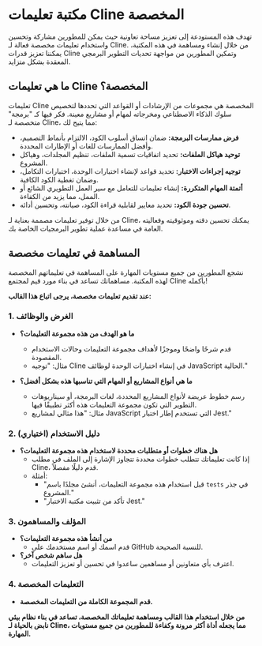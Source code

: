 # مكتبة تعليمات Cline المخصصة

تهدف هذه المستودعة إلى تعزيز مساحة تعاونية حيث يمكن للمطورين مشاركة وتحسين واستخدام تعليمات مخصصة فعالة لـ Cline. من خلال إنشاء ومساهمة في هذه المكتبة، يمكننا تعزيز قدرات Cline وتمكين المطورين من مواجهة تحديات التطوير البرمجي المعقدة بشكل متزايد.

## ما هي تعليمات Cline المخصصة؟

تعليمات Cline المخصصة هي مجموعات من الإرشادات أو القواعد التي تحددها لتخصيص سلوك الذكاء الاصطناعي ومخرجاته لمهام أو مشاريع معينة. فكر فيها كـ "برمجة" متخصصة لـ Cline، مما يتيح لك:

-   **فرض ممارسات البرمجة:** ضمان اتساق أسلوب الكود، الالتزام بأنماط التصميم، وأفضل الممارسات للغات أو الإطارات المحددة.
-   **توحيد هياكل الملفات:** تحديد اتفاقيات تسمية الملفات، تنظيم المجلدات، وهياكل المشروع.
-   **توجيه إجراءات الاختبار:** تحديد قواعد لإنشاء اختبارات الوحدة، اختبارات التكامل، وضمان تغطية الكود الكافية.
-   **أتمتة المهام المتكررة:** إنشاء تعليمات للتعامل مع سير العمل التطويري الشائع أو الممل، مما يزيد من الكفاءة.
-   **تحسين جودة الكود:** تحديد معايير لقابلية قراءة الكود، صيانته، وتحسين أدائه.

من خلال توفير تعليمات مصممة بعناية لـ Cline، يمكنك تحسين دقته وموثوقيته وفعاليته العامة في مساعدة عملية تطوير البرمجيات الخاصة بك.

## المساهمة في تعليمات مخصصة

نشجع المطورين من جميع مستويات المهارة على المساهمة في تعليماتهم المخصصة لهذه المكتبة. مساهماتك تساعد في بناء مورد قيم لمجتمع Cline بأكمله!

**عند تقديم تعليمات مخصصة، يرجى اتباع هذا القالب:**

### 1. الغرض والوظائف

-   **ما هو الهدف من هذه مجموعة التعليمات؟**

    -   قدم شرحًا واضحًا وموجزًا لأهداف مجموعة التعليمات وحالات الاستخدام المقصودة.
    -   مثال: "توجيه Cline في إنشاء اختبارات الوحدة لوظائف JavaScript الحالية."

-   **ما هي أنواع المشاريع أو المهام التي تناسبها هذه بشكل أفضل؟**
    -   رسم خطوط عريضة لأنواع المشاريع المحددة، لغات البرمجة، أو سيناريوهات التطوير التي تكون مجموعة التعليمات هذه أكثر تطبيقًا فيها.
    -   مثال: "هذا مثالي لمشاريع JavaScript التي تستخدم إطار اختبار Jest."

### 2. دليل الاستخدام (اختياري)

-   **هل هناك خطوات أو متطلبات محددة لاستخدام هذه مجموعة التعليمات؟**
    -   إذا كانت تعليماتك تتطلب خطوات محددة تتجاوز الإشارة إلى الملف في مطلب Cline، قدم دليلًا مفصلاً.
    -   أمثلة:
        -   "قبل استخدام هذه مجموعة التعليمات، أنشئ مجلدًا باسم `tests` في جذر المشروع."
        -   "تأكد من تثبيت مكتبة الاختبار Jest."

### 3. المؤلف والمساهمون

-   **من أنشأ هذه مجموعة التعليمات؟**
    -   قدم اسمك أو اسم مستخدمك على GitHub للنسبة الصحيحة.
-   **هل ساهم شخص آخر؟**
    -   اعترف بأي متعاونين أو مساهمين ساعدوا في تحسين أو تعزيز التعليمات.

### 4. التعليمات المخصصة

-   **قدم المجموعة الكاملة من التعليمات المخصصة.**

**من خلال استخدام هذا القالب ومساهمة تعليماتك المخصصة، تساعد في بناء نظام بيئي نابض بالحياة لـ Cline، مما يجعله أداة أكثر مرونة وكفاءة للمطورين من جميع مستويات المهارة.**